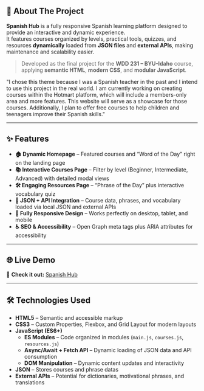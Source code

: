 ## 🚀 About The Project

**Spanish Hub** is a fully responsive Spanish learning platform designed to provide an interactive and dynamic experience.  
It features courses organized by levels, practical tools, quizzes, and resources **dynamically** loaded from **JSON files** and **external APIs**, making maintenance and scalability easier.

> Developed as the final project for the **WDD 231 – BYU-Idaho** course, applying **semantic HTML**, **modern CSS**, and **modular JavaScript**.

"I chose this theme because I was a Spanish teacher in the past and I intend to use this project in the real world. I am currently working on creating courses within the Hotmart platform, which will include a members-only area and more features. 
This website will serve as a showcase for those courses. Additionally, I plan to offer free courses to help children and teenagers improve their Spanish skills."


---

## ✨ Features

- **🏠 Dynamic Homepage** – Featured courses and “Word of the Day” right on the landing page  
- **📚 Interactive Courses Page** – Filter by level (Beginner, Intermediate, Advanced) with detailed modal views  
- **🛠 Engaging Resources Page** – “Phrase of the Day” plus interactive vocabulary quiz  
- **📡 JSON + API Integration** – Course data, phrases, and vocabulary loaded via local JSON and external APIs  
- **📱 Fully Responsive Design** – Works perfectly on desktop, tablet, and mobile  
- **♿ SEO & Accessibility** – Open Graph meta tags plus ARIA attributes for accessibility

---

## 🌐 Live Demo  
🔗 **Check it out:** [Spanish Hub](https://thneri95.github.io/wdd231/final/)

---

## 🛠️ Technologies Used

- **HTML5** – Semantic and accessible markup  
- **CSS3** – Custom Properties, Flexbox, and Grid Layout for modern layouts  
- **JavaScript (ES6+)**  
  - **ES Modules** – Code organized in modules (`main.js`, `courses.js`, `resources.js`)  
  - **Async/Await + Fetch API** – Dynamic loading of JSON data and API consumption  
  - **DOM Manipulation** – Dynamic content updates and interactivity  
- **JSON** – Stores courses and phrase datas  
- **External APIs** – Potential for dictionaries, motivational phrases, and translations
